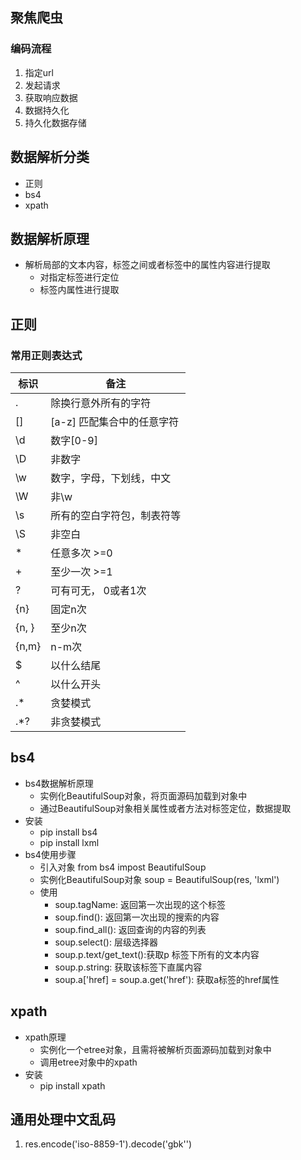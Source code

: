 ## 聚焦爬虫
### 编码流程
1. 指定url
2. 发起请求
3. 获取响应数据
4. 数据持久化
5. 持久化数据存储

## 数据解析分类
* 正则
* bs4
* xpath

## 数据解析原理
* 解析局部的文本内容，标签之间或者标签中的属性内容进行提取
    * 对指定标签进行定位
    * 标签内属性进行提取
    
    
## 正则
### 常用正则表达式
标识 | 备注
---|---
.| 除换行意外所有的字符
[] | [a-z] 匹配集合中的任意字符
\d| 数字[0-9]
\D | 非数字
\w | 数字，字母，下划线，中文
\W | 非\w
\s | 所有的空白字符包，制表符等
\S | 非空白
* | 任意多次 >=0
+ | 至少一次 >=1
? | 可有可无， 0或者1次
{n} | 固定n次
{n, } | 至少n次
{n,m} | n-m次
$ | 以什么结尾
^ | 以什么开头
.* | 贪婪模式
.*? | 非贪婪模式

## bs4
* bs4数据解析原理
    * 实例化BeautifulSoup对象，将页面源码加载到对象中
    * 通过BeautifulSoup对象相关属性或者方法对标签定位，数据提取
* 安装
    * pip install bs4
    * pip install lxml
* bs4使用步骤
    * 引入对象
        from bs4 impost BeautifulSoup
    * 实例化BeautifulSoup对象
        soup = BeautifulSoup(res, 'lxml')
    * 使用
        * soup.tagName: 返回第一次出现的这个标签
        * soup.find(): 返回第一次出现的搜索的内容
        * soup.find_all(): 返回查询的内容的列表
        * soup.select(): 层级选择器
        * soup.p.text/get_text():获取p 标签下所有的文本内容
        * soup.p.string: 获取该标签下直属内容
        * soup.a['href] = soup.a.get('href'): 获取a标签的href属性
## xpath
* xpath原理
    * 实例化一个etree对象，且需将被解析页面源码加载到对象中
    * 调用etree对象中的xpath
* 安装
    * pip install xpath

    
## 通用处理中文乱码
1. res.encode('iso-8859-1').decode('gbk'')
    